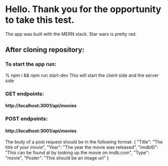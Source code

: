 # Hello.  Thank you for the opportunity to take this test.

The app was built with the MERN stack.  Star wars is pretty rad.  

## After cloning repository:

### To start the app run:
% npm i && npm run start-dev
This will start the client side and the server side

### GET endpoints:
#### http://localhost:3001/api/movies

### POST endpoints:
#### http://localhost:3001/api/movies
The body of a post request should be in the following format:
{
  "Title": "The title of your movie",
  "Year": "The year the movie was released",
  "imdbID": "This can be found at by looking up the movie on imdb.com",
  "Type": "movie",
  "Poster": "This should be an image url"
}
